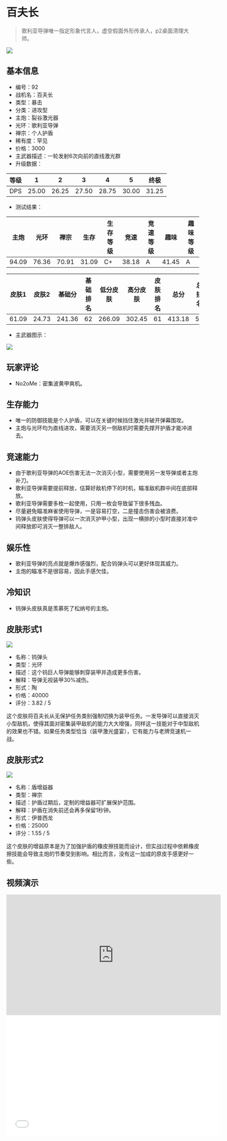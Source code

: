 # 百夫长

> 歌利亚导弹唯一指定形象代言人，虚空假面外形传承人，p2桌面清理大师。

<img src="/ships/ship_92.png" style={{zoom:1}}/>

## 基本信息

- 编号：92
- 战机名：百夫长
- 类型：暴击
- 分类：进攻型
- 主炮：裂谷激光器
- 光环：歌利亚导弹
- 禅宗：个人护盾
- 稀有度：罕见
- 价格：3000
- 主武器描述：一轮发射6次向前的直线激光群
- 升级数据：

| 等级 | 1 | 2 | 3 | 4 | 5 | 终极 |
|--|--|--|--|--|--|--|
| DPS | 25.00 | 26.25 | 27.50 | 28.75 | 30.00 | 31.25 |

- 测试结果：

| 主炮 | 光环 | 禅宗 | 生存 | 生存等级 | 竞速 | 竞速等级 | 趣味 | 趣味等级 |
|--|--|--|--|--|--|--|--|--|
| 94.09 | 76.36 | 70.91 | 31.09 | C+ | 38.18 | A | 41.45 | A |

| 皮肤1 | 皮肤2 | 基础分 | 基础排名 | 低分皮肤 | 高分皮肤 | 皮肤排名 | 总分 | 总排名 |
|--|--|--|--|--|--|--|--|--|
| 61.09 | 24.73 | 241.36 | 62 | 266.09 | 302.45 | 61 | 413.18 | 52 |

- 主武器图示：

<img src="/illustration/main_92.gif" style={{zoom:1}}/>

## 玩家评论

- No2oMe：密集波黄甲爽机。

## 生存能力

- 唯一的防御技能是个人护盾，可以在关键时候挡住激光并破开弹幕围攻。
- 主炮与光环均为直线进攻，需要消灭另一侧敌机时需要先撑开护盾才能冲进去。

## 竞速能力

- 由于歌利亚导弹的AOE伤害无法一次消灭小型，需要使用另一发导弹或者主炮补刀。
- 歌利亚导弹需要提前释放，估算好敌机停下的时机，瞄准敌机群中间在底部释放。
- 歌利亚导弹需要多枚一起使用，只用一枚会导致留下很多残血。
- 尽量避免瞄准麻雀使用导弹，一是容易打空，二是撞击伤害会被浪费。
- 钨弹头皮肤使得导弹可以一次消灭护甲小型，出现一横排的小型时直接对准中间释放即可消灭一整排敌人。

## 娱乐性

- 歌利亚导弹的亮点就是爆炸感强烈，配合钨弹头可以更好体现其威力。
- 主炮的瞄准不是很容易，因此手感欠佳。

## 冷知识

- 钨弹头皮肤真是羡慕死了松纳号的主炮。

## 皮肤形式1

<img src="/ships/ship_92_apex_1.png" style={{zoom:1}}/>

- 名称：钨弹头
- 类型：光环
- 描述：这个钨巨人导弹能够刺穿装甲并造成更多伤害。
- 解释：导弹无视装甲30%减伤。
- 形式：陶
- 价格：40000
- 评分：3.82 / 5

这个皮肤将百夫长从无保护任务类别强制切换为装甲任务。一发导弹可以直接消灭小型敌机，使得其面对密集装甲敌机的能力大大增强，同样这一技能对于中型敌机的效果也不错。如果任务类型恰当（装甲激光盛宴），它有能力与老牌竞速机一战。

## 皮肤形式2

<img src="/ships/ship_92_apex_2.png" style={{zoom:1}}/>

- 名称：盾增益器
- 类型：禅宗
- 描述：护盾过期后，定制的增益器可扩展保护范围。
- 解释：护盾在消失前还会再多保留1秒钟。
- 形式：伊普西龙
- 价格：25000
- 评分：1.55 / 5

这个皮肤的增益原本是为了加强护盾的橡皮擦技能而设计，但实战过程中依赖橡皮擦技能会导致主炮的节奏受到影响。相比而言，没有这一加成的原皮手感更好一些。

## 视频演示

<iframe width="560" height="315" src="https://www.youtube.com/embed/sDaLtMeW2q8?si=La9arBHiicCBBt98" title="YouTube video player" frameborder="0" allow="accelerometer; autoplay; clipboard-write; encrypted-media; gyroscope; picture-in-picture; web-share" referrerpolicy="strict-origin-when-cross-origin" allowfullscreen></iframe>

<br/>

<iframe width="560" height="315" src="//player.bilibili.com/player.html?aid=917962259&bvid=BV1Mu4y1a7xd&cid=1321215218&p=1&autoplay=false" scrolling="no" border="0" frameborder="no" allow="accelerometer; autoplay; clipboard-write; encrypted-media; gyroscope; picture-in-picture; web-share" framespacing="0" allowfullscreen="true"> </iframe>